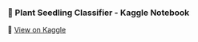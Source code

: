 ### 🌱 Plant Seedling Classifier - Kaggle Notebook  
🔗 [View on Kaggle](https://www.kaggle.com/code/shamal/plant-seedling-classifier)
